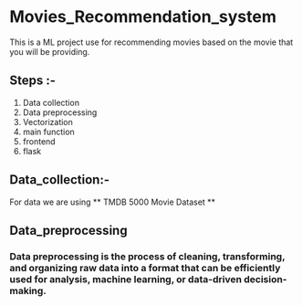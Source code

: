 # Movies_Recommendation_system
This is a ML project use for recommending movies based on the movie that you will be providing.

## Steps :-
1) Data collection
2) Data preprocessing
3) Vectorization
4) main function
5) frontend
6) flask

## Data_collection:-
For data we are using ** TMDB 5000 Movie Dataset **
## Data_preprocessing
### Data preprocessing is the process of cleaning, transforming, and organizing raw data into a format that can be efficiently used for analysis, machine learning, or data-driven decision-making.

